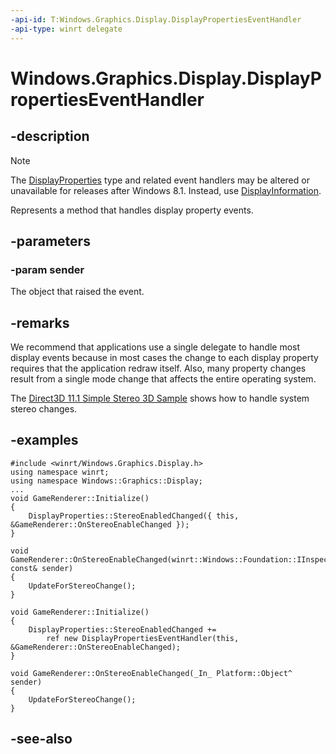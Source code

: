 ```yaml
---
-api-id: T:Windows.Graphics.Display.DisplayPropertiesEventHandler
-api-type: winrt delegate
---
```


<!-- Delegate syntax.
public delegate void DisplayPropertiesEventHandler(System.Object sender)
-->

# Windows.Graphics.Display.DisplayPropertiesEventHandler

## -description

> [!NOTE]
> The [DisplayProperties](displayproperties.md) type and related event handlers may be altered or unavailable for releases after Windows 8.1. Instead, use [DisplayInformation](displayinformation.md).

Represents a method that handles display property events.

## -parameters
### -param sender
The object that raised the event.

## -remarks
We recommend that applications use a single delegate to handle most display events because in most cases the change to each display property requires that the application redraw itself. Also, many property changes result from a single mode change that affects the entire operating system.

The [Direct3D 11.1 Simple Stereo 3D Sample](https://github.com/microsoftarchive/msdn-code-gallery-microsoft/tree/master/Official%20Windows%20Platform%20Sample/Direct3D%20stereoscopic%203D%20sample) shows how to handle system stereo changes.

## -examples

```cppwinrt
#include <winrt/Windows.Graphics.Display.h>
using namespace winrt;
using namespace Windows::Graphics::Display;
...
void GameRenderer::Initialize()
{
    DisplayProperties::StereoEnabledChanged({ this, &GameRenderer::OnStereoEnableChanged });
}

void GameRenderer::OnStereoEnableChanged(winrt::Windows::Foundation::IInspectable const& sender)
{
    UpdateForStereoChange();
}
```

```cppcx
void GameRenderer::Initialize()
{
    DisplayProperties::StereoEnabledChanged += 
        ref new DisplayPropertiesEventHandler(this, &GameRenderer::OnStereoEnableChanged);
}

void GameRenderer::OnStereoEnableChanged(_In_ Platform::Object^ sender)
{
    UpdateForStereoChange();
}
```

## -see-also
